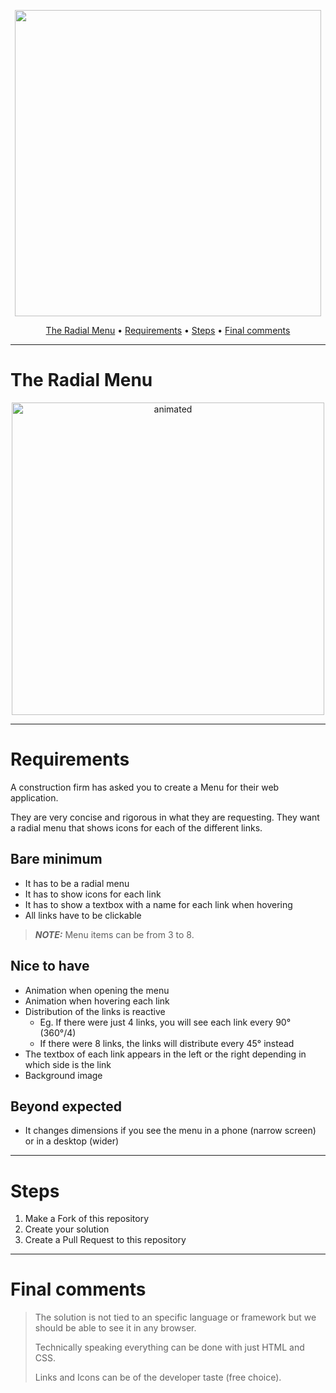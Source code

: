 <p align="center">
    <img src="https://nsg-engineering.com/wp-content/uploads/2020/12/NSG_MODIFICACION-B-400x49.png" width="490" alt"NSG" >
    <br>
</p>
<p align="center">
    <a href="#The Radial Menu">The Radial Menu</a> •
    <a href="#Requirements">Requirements</a> •
    <a href="#Steps">Steps</a> •
    <a href="#Final comments">Final comments</a> 
</p>

---

# The Radial Menu
<p align="center">
  <img src="https://github.com/NSG-Engineering/Interview/blob/main/RadialMenu.gif" alt="animated" width="500"/>
</p>

---

# Requirements
A construction firm has asked you to create a Menu for their web application. 

They are very concise and rigorous in what they are requesting. They want a radial menu that shows icons for each of the different links.

## Bare minimum
* It has to be a radial menu
* It has to show icons for each link
* It has to show a textbox with a name for each link when hovering
* All links have to be clickable
> **_NOTE:_** Menu items can be from 3 to 8.
## Nice to have
* Animation when opening the menu
* Animation when hovering each link
* Distribution of the links is reactive
    * Eg. If there were just 4 links, you will see each link every 90° (360°/4) 
    * If there were 8 links, the links will distribute every 45° instead
* The textbox of each link appears in the left or the right depending in which side is the link
* Background image
## Beyond expected
* It changes dimensions if you see the menu in a phone (narrow screen) or in a desktop (wider)

---

# Steps
1. Make a Fork of this repository
2. Create your solution
3. Create a Pull Request to this repository

---

# Final comments
> The solution is not tied to an specific language or framework but we should be able to see it in any browser.
> 
> Technically speaking everything can be done with just HTML and CSS.
> 
> Links and Icons can be of the developer taste (free choice).
